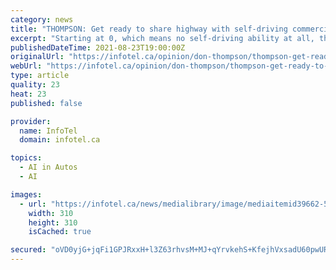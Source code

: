 ```yaml
---
category: news
title: "THOMPSON: Get ready to share highway with self-driving commercial trucks"
excerpt: "Starting at 0, which means no self-driving ability at all, the levels progress to Level 1, which means there is some driver assistance, like cruise control. Level 2 means the vehicle can steer and accelerate and brake,"
publishedDateTime: 2021-08-23T19:00:00Z
originalUrl: "https://infotel.ca/opinion/don-thompson/thompson-get-ready-to-share-highway-with-self-driving-commercial-trucks/it85305"
webUrl: "https://infotel.ca/opinion/don-thompson/thompson-get-ready-to-share-highway-with-self-driving-commercial-trucks/it85305"
type: article
quality: 23
heat: 23
published: false

provider:
  name: InfoTel
  domain: infotel.ca

topics:
  - AI in Autos
  - AI

images:
  - url: "https://infotel.ca/news/medialibrary/image/mediaitemid39662-5359.png"
    width: 310
    height: 310
    isCached: true

secured: "oVD0yjG+jqFi1GPJRxxH+l3Z63rhvsM+MJ+qYrvkehS+KfejhVxsadU60pwURO1fgk19gT2dG0+mZLJKxyK7VFibPlIUz7bQLNZajGBHV4/JrS7X7IIXcQzpJ16VZNptqmScw5jsYyuL9FaSBxynlHOzwS1Ja0tWQIWqRLUOwOoJn7ZZzAerKfSPmbdwM+2RJvYAeuRlgrKrfvqQQNpjLRT+RZ2Fl6UrLgcax/xNlubIb7LwJAb2w5MQhH56b4+RdmFUyPc2yUg0WmEmCLBKcG/4OWeMWeTVTuSrBWQZV8ZDootoHuu8V31UniIvWH/Lqkm9wR1wslRAEnLeHe61zwgZ+q+iTftm8DH0++gv/94=;lCRT50AFVCHWqBiU6/UOpw=="
---
```


